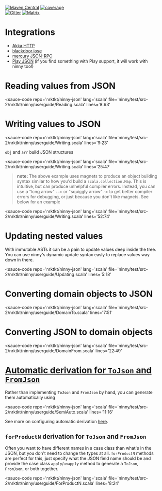 
[![Maven Central](https://img.shields.io/maven-central/v/tk.nrktkt/ninny_2.13?style=for-the-badge&logo=apache-maven)](https://mvnrepository.com/artifact/tk.nrktkt/ninny)
[![coverage](https://img.shields.io/badge/test%20coverage-%3E%2090%25-brightgreen?style=for-the-badge)](https://kag0.github.io/ninny-json/coverage)  
[![Gitter](https://img.shields.io/gitter/room/nrktkt/ninny-json?style=for-the-badge&logo=gitter)](https://gitter.im/nrktkt/ninny-json?utm_source=share-link&utm_medium=link&utm_campaign=share-link)
[![Matrix](https://img.shields.io/badge/chat-on%20matrix-%230dbd8b?style=for-the-badge&logo=matrix)](https://matrix.to/#/#kag0_ninny-json:gitter.im?via=gitter.im&via=matrix.org)


# Integrations

* [Akka HTTP](https://github.com/hseeberger/akka-http-json)
* [blackdoor jose](https://blackdoor.github.io/jose/)
* [mercury JSON-RPC](https://github.com/lightform-oss/mercury/tree/master/ninny)
* [Play JSON](play-compat) (if you find something with Play support, it will work with ninny too!)

<script type='module' src="https://cdn.jsdelivr.net/gh/kag0/sauce@11.1.0/sauce.js">
  <h1>If you're reading this, you should go to the userguide website at https://nrktkt.github.io/ninny-json/USERGUIDE </h1>
</script>

# Reading values from JSON

<sauce-code 
    repo='nrktkt/ninny-json'
    lang='scala'
    file='ninny/test/src-2/nrktkt/ninny/userguide/Reading.scala'
    lines='8:63'
></sauce-code>

# Writing values to JSON
<sauce-code 
    repo='nrktkt/ninny-json'
    lang='scala'
    file='ninny/test/src-2/nrktkt/ninny/userguide/Writing.scala'
    lines='9:23'
></sauce-code>

`obj` and `arr` build JSON structures

<sauce-code 
    repo='nrktkt/ninny-json'
    lang='scala'
    file='ninny/test/src-2/nrktkt/ninny/userguide/Writing.scala'
    lines='25:47'
></sauce-code>

> **note:** The above example uses magnets to produce an object building syntax similar to how you'd build a `scala.collection.Map`. This is intuitive, but can produce unhelpful compiler errors. Instead, you can use a "long arrow" `-->` or "squiggly arrow" `~>` to get better compiler errors for debugging, or just because you don't like magnets. 
> See below for an example

<sauce-code 
    repo='nrktkt/ninny-json'
    lang='scala'
    file='ninny/test/src-2/nrktkt/ninny/userguide/Writing.scala'
    lines='52:74'
></sauce-code>

# Updating nested values

With immutable ASTs it can be a pain to update values deep inside the tree.  
You can use ninny's dynamic update syntax easly to replace values way down in there.

<sauce-code 
    repo='nrktkt/ninny-json'
    lang='scala'
    file='ninny/test/src-2/nrktkt/ninny/userguide/Updating.scala'
    lines='5:18'
></sauce-code>

# Converting domain objects to JSON

<sauce-code 
    repo='nrktkt/ninny-json'
    lang='scala'
    file='ninny/test/src-2/nrktkt/ninny/userguide/DomainTo.scala'
    lines='7:51'
></sauce-code>

# Converting JSON to domain objects

<sauce-code 
    repo='nrktkt/ninny-json'
    lang='scala'
    file='ninny/test/src-2/nrktkt/ninny/userguide/DomainFrom.scala'
    lines='22:49'
></sauce-code>

# [Automatic derivation for `ToJson` and `FromJson`](AUTOCONFIG.md)

Rather than implementing `ToJson` and `FromJson` by hand, you can generate them 
automatically using

<sauce-code 
    repo='nrktkt/ninny-json'
    lang='scala'
    file='ninny/test/src-2/nrktkt/ninny/userguide/SemiAuto.scala'
    lines='11:16'
></sauce-code>

See more on configuring automatic derivation [here](AUTOCONFIG.md).

## `forProductN` derivation for `ToJson` and `FromJson`

Often you want to have different names in a case class than what's in the JSON, but you don't need to change the types at all. `forProductN` methods are perfect for this, just specify what the JSON field name should be and provide the case class `apply`/`unapply` method to generate a `ToJson`, `FromJson`, or both together.

<sauce-code 
    repo='nrktkt/ninny-json'
    lang='scala'
    file='ninny/test/src-2/nrktkt/ninny/userguide/ForProductN.scala'
    lines='8:24'
></sauce-code>
